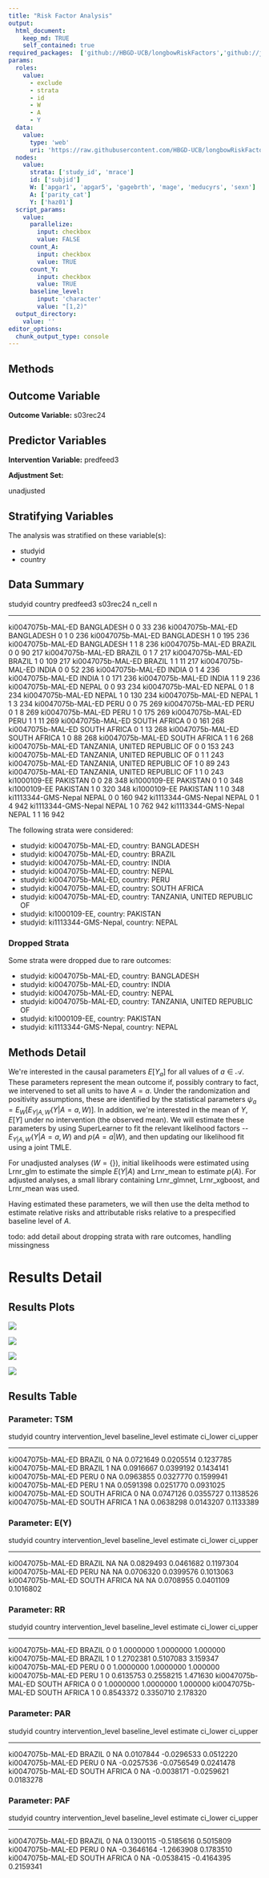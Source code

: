 ```yaml
---
title: "Risk Factor Analysis"
output: 
  html_document:
    keep_md: TRUE
    self_contained: true
required_packages:  ['github://HBGD-UCB/longbowRiskFactors','github://jeremyrcoyle/skimr@vector_types', 'github://tlverse/delayed']
params:
  roles:
    value:
      - exclude
      - strata
      - id
      - W
      - A
      - Y
  data: 
    value: 
      type: 'web'
      uri: 'https://raw.githubusercontent.com/HBGD-UCB/longbowRiskFactors/master/inst/sample_data/birthwt_data.rdata'
  nodes:
    value:
      strata: ['study_id', 'mrace']
      id: ['subjid']
      W: ['apgar1', 'apgar5', 'gagebrth', 'mage', 'meducyrs', 'sexn']
      A: ['parity_cat']
      Y: ['haz01']
  script_params:
    value:
      parallelize:
        input: checkbox
        value: FALSE
      count_A:
        input: checkbox
        value: TRUE
      count_Y:
        input: checkbox
        value: TRUE        
      baseline_level:
        input: 'character'
        value: "[1,2)"
  output_directory:
    value: ''
editor_options: 
  chunk_output_type: console
---
```








## Methods
## Outcome Variable

**Outcome Variable:** s03rec24

## Predictor Variables

**Intervention Variable:** predfeed3

**Adjustment Set:**

unadjusted

## Stratifying Variables

The analysis was stratified on these variable(s):

* studyid
* country

## Data Summary

studyid               country                        predfeed3    s03rec24   n_cell     n
--------------------  -----------------------------  ----------  ---------  -------  ----
ki0047075b-MAL-ED     BANGLADESH                     0                   0       33   236
ki0047075b-MAL-ED     BANGLADESH                     0                   1        0   236
ki0047075b-MAL-ED     BANGLADESH                     1                   0      195   236
ki0047075b-MAL-ED     BANGLADESH                     1                   1        8   236
ki0047075b-MAL-ED     BRAZIL                         0                   0       90   217
ki0047075b-MAL-ED     BRAZIL                         0                   1        7   217
ki0047075b-MAL-ED     BRAZIL                         1                   0      109   217
ki0047075b-MAL-ED     BRAZIL                         1                   1       11   217
ki0047075b-MAL-ED     INDIA                          0                   0       52   236
ki0047075b-MAL-ED     INDIA                          0                   1        4   236
ki0047075b-MAL-ED     INDIA                          1                   0      171   236
ki0047075b-MAL-ED     INDIA                          1                   1        9   236
ki0047075b-MAL-ED     NEPAL                          0                   0       93   234
ki0047075b-MAL-ED     NEPAL                          0                   1        8   234
ki0047075b-MAL-ED     NEPAL                          1                   0      130   234
ki0047075b-MAL-ED     NEPAL                          1                   1        3   234
ki0047075b-MAL-ED     PERU                           0                   0       75   269
ki0047075b-MAL-ED     PERU                           0                   1        8   269
ki0047075b-MAL-ED     PERU                           1                   0      175   269
ki0047075b-MAL-ED     PERU                           1                   1       11   269
ki0047075b-MAL-ED     SOUTH AFRICA                   0                   0      161   268
ki0047075b-MAL-ED     SOUTH AFRICA                   0                   1       13   268
ki0047075b-MAL-ED     SOUTH AFRICA                   1                   0       88   268
ki0047075b-MAL-ED     SOUTH AFRICA                   1                   1        6   268
ki0047075b-MAL-ED     TANZANIA, UNITED REPUBLIC OF   0                   0      153   243
ki0047075b-MAL-ED     TANZANIA, UNITED REPUBLIC OF   0                   1        1   243
ki0047075b-MAL-ED     TANZANIA, UNITED REPUBLIC OF   1                   0       89   243
ki0047075b-MAL-ED     TANZANIA, UNITED REPUBLIC OF   1                   1        0   243
ki1000109-EE          PAKISTAN                       0                   0       28   348
ki1000109-EE          PAKISTAN                       0                   1        0   348
ki1000109-EE          PAKISTAN                       1                   0      320   348
ki1000109-EE          PAKISTAN                       1                   1        0   348
ki1113344-GMS-Nepal   NEPAL                          0                   0      160   942
ki1113344-GMS-Nepal   NEPAL                          0                   1        4   942
ki1113344-GMS-Nepal   NEPAL                          1                   0      762   942
ki1113344-GMS-Nepal   NEPAL                          1                   1       16   942


The following strata were considered:

* studyid: ki0047075b-MAL-ED, country: BANGLADESH
* studyid: ki0047075b-MAL-ED, country: BRAZIL
* studyid: ki0047075b-MAL-ED, country: INDIA
* studyid: ki0047075b-MAL-ED, country: NEPAL
* studyid: ki0047075b-MAL-ED, country: PERU
* studyid: ki0047075b-MAL-ED, country: SOUTH AFRICA
* studyid: ki0047075b-MAL-ED, country: TANZANIA, UNITED REPUBLIC OF
* studyid: ki1000109-EE, country: PAKISTAN
* studyid: ki1113344-GMS-Nepal, country: NEPAL

### Dropped Strata

Some strata were dropped due to rare outcomes:

* studyid: ki0047075b-MAL-ED, country: BANGLADESH
* studyid: ki0047075b-MAL-ED, country: INDIA
* studyid: ki0047075b-MAL-ED, country: NEPAL
* studyid: ki0047075b-MAL-ED, country: TANZANIA, UNITED REPUBLIC OF
* studyid: ki1000109-EE, country: PAKISTAN
* studyid: ki1113344-GMS-Nepal, country: NEPAL

## Methods Detail

We're interested in the causal parameters $E[Y_a]$ for all values of $a \in \mathcal{A}$. These parameters represent the mean outcome if, possibly contrary to fact, we intervened to set all units to have $A=a$. Under the randomization and positivity assumptions, these are identified by the statistical parameters $\psi_a=E_W[E_{Y|A,W}(Y|A=a,W)]$.  In addition, we're interested in the mean of $Y$, $E[Y]$ under no intervention (the observed mean). We will estimate these parameters by using SuperLearner to fit the relevant likelihood factors -- $E_{Y|A,W}(Y|A=a,W)$ and $p(A=a|W)$, and then updating our likelihood fit using a joint TMLE.

For unadjusted analyses ($W=\{\}$), initial likelihoods were estimated using Lrnr_glm to estimate the simple $E(Y|A)$ and Lrnr_mean to estimate $p(A)$. For adjusted analyses, a small library containing Lrnr_glmnet, Lrnr_xgboost, and Lrnr_mean was used.

Having estimated these parameters, we will then use the delta method to estimate relative risks and attributable risks relative to a prespecified baseline level of $A$.

todo: add detail about dropping strata with rare outcomes, handling missingness







# Results Detail

## Results Plots
![](/tmp/4fbfbd05-4021-4889-b060-3841974bc935/REPORT_files/figure-html/plot_tsm-1.png)<!-- -->

![](/tmp/4fbfbd05-4021-4889-b060-3841974bc935/REPORT_files/figure-html/plot_rr-1.png)<!-- -->



![](/tmp/4fbfbd05-4021-4889-b060-3841974bc935/REPORT_files/figure-html/plot_paf-1.png)<!-- -->

![](/tmp/4fbfbd05-4021-4889-b060-3841974bc935/REPORT_files/figure-html/plot_par-1.png)<!-- -->

## Results Table

### Parameter: TSM


studyid             country        intervention_level   baseline_level     estimate    ci_lower    ci_upper
------------------  -------------  -------------------  ---------------  ----------  ----------  ----------
ki0047075b-MAL-ED   BRAZIL         0                    NA                0.0721649   0.0205514   0.1237785
ki0047075b-MAL-ED   BRAZIL         1                    NA                0.0916667   0.0399192   0.1434141
ki0047075b-MAL-ED   PERU           0                    NA                0.0963855   0.0327770   0.1599941
ki0047075b-MAL-ED   PERU           1                    NA                0.0591398   0.0251770   0.0931025
ki0047075b-MAL-ED   SOUTH AFRICA   0                    NA                0.0747126   0.0355727   0.1138526
ki0047075b-MAL-ED   SOUTH AFRICA   1                    NA                0.0638298   0.0143207   0.1133389


### Parameter: E(Y)


studyid             country        intervention_level   baseline_level     estimate    ci_lower    ci_upper
------------------  -------------  -------------------  ---------------  ----------  ----------  ----------
ki0047075b-MAL-ED   BRAZIL         NA                   NA                0.0829493   0.0461682   0.1197304
ki0047075b-MAL-ED   PERU           NA                   NA                0.0706320   0.0399576   0.1013063
ki0047075b-MAL-ED   SOUTH AFRICA   NA                   NA                0.0708955   0.0401109   0.1016802


### Parameter: RR


studyid             country        intervention_level   baseline_level     estimate    ci_lower   ci_upper
------------------  -------------  -------------------  ---------------  ----------  ----------  ---------
ki0047075b-MAL-ED   BRAZIL         0                    0                 1.0000000   1.0000000   1.000000
ki0047075b-MAL-ED   BRAZIL         1                    0                 1.2702381   0.5107083   3.159347
ki0047075b-MAL-ED   PERU           0                    0                 1.0000000   1.0000000   1.000000
ki0047075b-MAL-ED   PERU           1                    0                 0.6135753   0.2558215   1.471630
ki0047075b-MAL-ED   SOUTH AFRICA   0                    0                 1.0000000   1.0000000   1.000000
ki0047075b-MAL-ED   SOUTH AFRICA   1                    0                 0.8543372   0.3350710   2.178320


### Parameter: PAR


studyid             country        intervention_level   baseline_level      estimate     ci_lower    ci_upper
------------------  -------------  -------------------  ---------------  -----------  -----------  ----------
ki0047075b-MAL-ED   BRAZIL         0                    NA                 0.0107844   -0.0296533   0.0512220
ki0047075b-MAL-ED   PERU           0                    NA                -0.0257536   -0.0756549   0.0241478
ki0047075b-MAL-ED   SOUTH AFRICA   0                    NA                -0.0038171   -0.0259621   0.0183278


### Parameter: PAF


studyid             country        intervention_level   baseline_level      estimate     ci_lower    ci_upper
------------------  -------------  -------------------  ---------------  -----------  -----------  ----------
ki0047075b-MAL-ED   BRAZIL         0                    NA                 0.1300115   -0.5185616   0.5015809
ki0047075b-MAL-ED   PERU           0                    NA                -0.3646164   -1.2663908   0.1783510
ki0047075b-MAL-ED   SOUTH AFRICA   0                    NA                -0.0538415   -0.4164395   0.2159341
